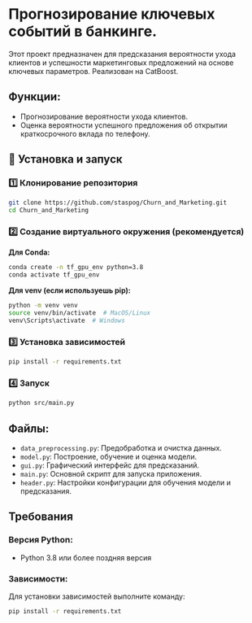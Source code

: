 # Прогнозирование ключевых событий в банкинге.

Этот проект предназначен для предсказания вероятности ухода клиентов и успешности маркетинговых предложений на основе ключевых параметров.
Реализован на CatBoost.

## Функции:
- Прогнозирование вероятности ухода клиентов.
- Оценка вероятности успешного предложения об открытии краткосрочного вклада по телефону.

## 🚀 Установка и запуск
### 1️⃣ Клонирование репозитория
```sh
git clone https://github.com/staspog/Churn_and_Marketing.git
cd Churn_and_Marketing
```

### 2️⃣ Создание виртуального окружения (рекомендуется)
**Для Conda:**
```sh
conda create -n tf_gpu_env python=3.8
conda activate tf_gpu_env
```
**Для venv (если используешь pip):**
```sh
python -m venv venv
source venv/bin/activate  # MacOS/Linux
venv\Scripts\activate  # Windows
```

### 3️⃣ Установка зависимостей
```sh
pip install -r requirements.txt
```

### 4️⃣ Запуск
```sh
python src/main.py
```

## Файлы:
- `data_preprocessing.py`: Предобработка и очистка данных.
- `model.py`: Построение, обучение и оценка модели.
- `gui.py`: Графический интерфейс для предсказаний.
- `main.py`: Основной скрипт для запуска приложения.
- `header.py`: Настройки конфигурации для обучения модели и предсказания.

## Требования

### Версия Python:
- Python 3.8 или более поздняя версия

### Зависимости:
Для установки зависимостей выполните команду:
```bash
pip install -r requirements.txt
